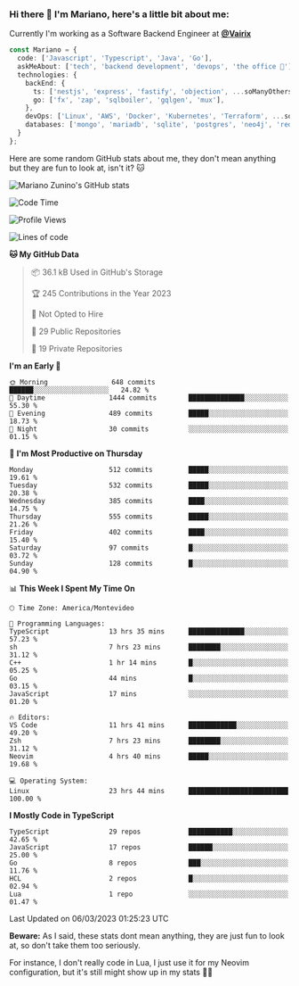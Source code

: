 ### Hi there 👋 I'm Mariano, here's a little bit about me:

Currently I'm working as a Software Backend Engineer at [**@Vairix**](https://vairix.com)

```ts
const Mariano = {
  code: ['Javascript', 'Typescript', 'Java', 'Go'],
  askMeAbout: ['tech', 'backend development', 'devops', 'the office 💼'],
  technologies: {
    backEnd: {
      ts: ['nestjs', 'express', 'fastify', 'objection', ...soManyOthersFrameworks],
      go: ['fx', 'zap', 'sqlboiler', 'gqlgen', 'mux'],
    },
    devOps: ['Linux', 'AWS', 'Docker', 'Kubernetes', 'Terraform', ...soManyOthersTools],
    databases: ['mongo', 'mariadb', 'sqlite', 'postgres', 'neo4j', 'redis'],
  }
};
```

Here are some random GitHub stats about me, they don't mean anything but they are fun to look at, isn't it? 🐱

![Mariano Zunino's GitHub stats](https://github-readme-stats.vercel.app/api?username=marianozunino&count_private=true&show_icons=true&theme=radical)

<!--START_SECTION:waka-->
![Code Time](http://img.shields.io/badge/Code%20Time-618%20hrs%2037%20mins-blue)

![Profile Views](http://img.shields.io/badge/Profile%20Views-0-blue)

![Lines of code](https://img.shields.io/badge/From%20Hello%20World%20I%27ve%20Written-701.6%20thousand%20lines%20of%20code-blue)

**🐱 My GitHub Data** 

> 📦 36.1 kB Used in GitHub's Storage 
 > 
> 🏆 245 Contributions in the Year 2023
 > 
> 🚫 Not Opted to Hire
 > 
> 📜 29 Public Repositories 
 > 
> 🔑 19 Private Repositories 
 > 
**I'm an Early 🐤** 

```text
🌞 Morning                648 commits         ██████░░░░░░░░░░░░░░░░░░░   24.82 % 
🌆 Daytime                1444 commits        ██████████████░░░░░░░░░░░   55.30 % 
🌃 Evening                489 commits         █████░░░░░░░░░░░░░░░░░░░░   18.73 % 
🌙 Night                  30 commits          ░░░░░░░░░░░░░░░░░░░░░░░░░   01.15 % 
```
📅 **I'm Most Productive on Thursday** 

```text
Monday                   512 commits         █████░░░░░░░░░░░░░░░░░░░░   19.61 % 
Tuesday                  532 commits         █████░░░░░░░░░░░░░░░░░░░░   20.38 % 
Wednesday                385 commits         ████░░░░░░░░░░░░░░░░░░░░░   14.75 % 
Thursday                 555 commits         █████░░░░░░░░░░░░░░░░░░░░   21.26 % 
Friday                   402 commits         ████░░░░░░░░░░░░░░░░░░░░░   15.40 % 
Saturday                 97 commits          █░░░░░░░░░░░░░░░░░░░░░░░░   03.72 % 
Sunday                   128 commits         █░░░░░░░░░░░░░░░░░░░░░░░░   04.90 % 
```


📊 **This Week I Spent My Time On** 

```text
🕑︎ Time Zone: America/Montevideo

💬 Programming Languages: 
TypeScript               13 hrs 35 mins      ██████████████░░░░░░░░░░░   57.23 % 
sh                       7 hrs 23 mins       ████████░░░░░░░░░░░░░░░░░   31.12 % 
C++                      1 hr 14 mins        █░░░░░░░░░░░░░░░░░░░░░░░░   05.25 % 
Go                       44 mins             █░░░░░░░░░░░░░░░░░░░░░░░░   03.15 % 
JavaScript               17 mins             ░░░░░░░░░░░░░░░░░░░░░░░░░   01.20 % 

🔥 Editors: 
VS Code                  11 hrs 41 mins      ████████████░░░░░░░░░░░░░   49.20 % 
Zsh                      7 hrs 23 mins       ████████░░░░░░░░░░░░░░░░░   31.12 % 
Neovim                   4 hrs 40 mins       █████░░░░░░░░░░░░░░░░░░░░   19.68 % 

💻 Operating System: 
Linux                    23 hrs 44 mins      █████████████████████████   100.00 % 
```

**I Mostly Code in TypeScript** 

```text
TypeScript               29 repos            ███████████░░░░░░░░░░░░░░   42.65 % 
JavaScript               17 repos            ██████░░░░░░░░░░░░░░░░░░░   25.00 % 
Go                       8 repos             ███░░░░░░░░░░░░░░░░░░░░░░   11.76 % 
HCL                      2 repos             █░░░░░░░░░░░░░░░░░░░░░░░░   02.94 % 
Lua                      1 repo              ░░░░░░░░░░░░░░░░░░░░░░░░░   01.47 % 
```




 Last Updated on 06/03/2023 01:25:23 UTC
<!--END_SECTION:waka-->

**Beware:** As I said, these stats dont mean anything, they are just fun to look at, so don't take them too seriously.

For instance, I don't really code in Lua, I just use it for my Neovim configuration, but it's still might show up in my stats 🤷‍♂️
